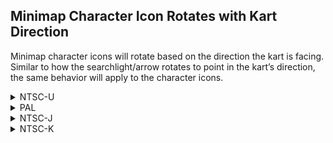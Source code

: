 ## Minimap Character Icon Rotates with Kart Direction

Minimap character icons will rotate based on the direction the kart is facing. Similar to how the searchlight/arrow rotates to point in the kart’s direction, the same behavior will apply to the character icons.

<details>
<summary>NTSC-U</summary>

```powerpc
C27E1CA4 00000007
80030038 2C000000
4082000C 39800001
999C0005 899C0004
2C0C0002 40800010
398C0001 999C0004
41800008 38000000
60000000 00000000
C27E1DB4 0000000A
D0230040 899C0004
2C0C0002 41800040
807C01B8 D0230040
807C01BC D0230040
807C01C0 D0230040
889C01B4 899C0005
2C0C0001 41820008
3BFF0008 3D80807E
618C1DF0 7D8903A6
4E800420 00000000
```
</details>

<details>
<summary>PAL</summary>

```powerpc
C27EB550 00000007
80030038 2C000000
4082000C 39800001
999C0005 899C0004
2C0C0002 40800010
398C0001 999C0004
41800008 38000000
60000000 00000000
C27EB660 0000000A
D0230040 899C0004
2C0C0002 41800040
807C01B8 D0230040
807C01BC D0230040
807C01C0 D0230040
889C01B4 899C0005
2C0C0001 41820008
3BFF0008 3D80807E
618CB69C 7D8903A6
4E800420 00000000
```
</details>

<details>
<summary>NTSC-J</summary>

```powerpc
C27EABBC 00000007
80030038 2C000000
4082000C 39800001
999C0005 899C0004
2C0C0002 40800010
398C0001 999C0004
41800008 38000000
60000000 00000000
C27EACCC 0000000A
D0230040 899C0004
2C0C0002 41800040
807C01B8 D0230040
807C01BC D0230040
807C01C0 D0230040
889C01B4 899C0005
2C0C0001 41820008
3BFF0008 3D80807E
618CAD08 7D8903A6
4E800420 00000000
```
</details>

<details>
<summary>NTSC-K</summary>

```powerpc
C27D9910 00000007
80030038 2C000000
4082000C 39800001
999C0005 899C0004
2C0C0002 40800010
398C0001 999C0004
41800008 38000000
60000000 00000000
C27D9A20 0000000A
D0230040 899C0004
2C0C0002 41800040
807C01B8 D0230040
807C01BC D0230040
807C01C0 D0230040
889C01B4 899C0005
2C0C0001 41820008
3BFF0008 3D80807D
618C9A5C 7D8903A6
4E800420 00000000
```
</details>